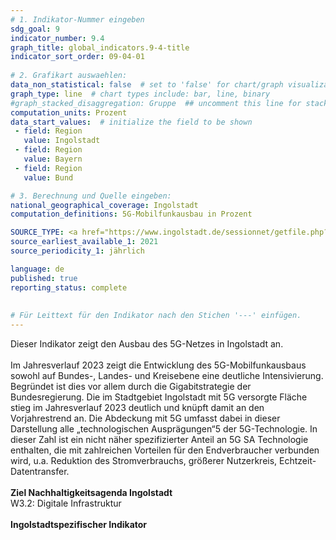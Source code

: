 ```yaml
---
# 1. Indikator-Nummer eingeben 
sdg_goal: 9 
indicator_number: 9.4
graph_title: global_indicators.9-4-title
indicator_sort_order: 09-04-01
 
# 2. Grafikart auswaehlen: 
data_non_statistical: false  # set to 'false' for chart/graph visualization 
graph_type: line  # chart types include: bar, line, binary 
#graph_stacked_disaggregation: Gruppe  ## uncomment this line for stacked bars. eplace 'Geschlecht' with the field of aggregation. 
computation_units: Prozent
data_start_values:  # initialize the field to be shown  
 - field: Region 
   value: Ingolstadt 
 - field: Region 
   value: Bayern
 - field: Region
   value: Bund

# 3. Berechnung und Quelle eingeben: 
national_geographical_coverage: Ingolstadt 
computation_definitions: 5G-Mobilfunkausbau in Prozent

SOURCE_TYPE: <a href="https://www.ingolstadt.de/sessionnet/getfile.php?id=214094&type=do">Bericht zum Status des Mobilfunkausbaus in Ingolstadt, Berichtsjahr 2023</a> # data source  
source_earliest_available_1: 2021
source_periodicity_1: jährlich

language: de   
published: true 
reporting_status: complete
 
 
# Für Leittext für den Indikator nach den Stichen '---' einfügen. 
---
```

Dieser Indikator zeigt den Ausbau des 5G-Netzes in Ingolstadt an.<br>
<br>
Im Jahresverlauf 2023 zeigt die Entwicklung des 5G-Mobilfunkausbaus sowohl auf Bundes-, Landes- und Kreisebene eine deutliche Intensivierung. Begründet ist dies vor allem durch die Gigabitstrategie der Bundesregierung.
Die im Stadtgebiet Ingolstadt mit 5G versorgte Fläche stieg im Jahresverlauf 2023 deutlich und knüpft damit an den Vorjahrestrend an. Die Abdeckung mit 5G umfasst dabei in dieser Darstellung alle „technologischen
Ausprägungen“5 der 5G-Technologie. In dieser Zahl ist ein nicht näher spezifizierter Anteil an 5G SA Technologie enthalten, die mit zahlreichen Vorteilen für den Endverbraucher verbunden wird, u.a. Reduktion des Stromverbrauchs, größerer Nutzerkreis, Echtzeit-Datentransfer.<br>
<br>
<b>Ziel Nachhaltigkeitsagenda Ingolstadt</b><br>
W3.2: Digitale Infrastruktur<br>
<br>
<b>Ingolstadtspezifischer Indikator</b>


